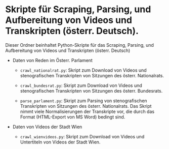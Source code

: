 # Skripte für Scraping, Parsing, und Aufbereitung von Videos und Transkripten (österr. Deutsch).

Dieser Ordner beinhaltet Python-Skripte für das Scraping, Parsing, und Aufbereitung von Videos und Transkripten (österr. Deutsch)

- Daten von Reden im Österr. Parlament

  * `crawl_nationalrat.py`: Skript zum Download von Videos und stenografischen Transkripten von Sitzungen des österr. Nationalrats.

  * `crawl_bundesrat.py`: Skript zum Download von Videos und stenografischen Transkripten von Sitzungen des österr. Bundesrats.

  * `parse_parlament.py`: Skript zum Parsing von stenografischen Transkripten von Sitzungen des österr. Nationalrats. Das Skript nimmt viele Normalisierungen der Transkripte vor, die durch das Format (HTML-Export von MS Word) bedingt sind.


- Daten von Videos der Stadt Wien

  * `crawl_wienvideos.py`: Skript zum Download von Videos und Untertiteln von Videos der Stadt Wien.
